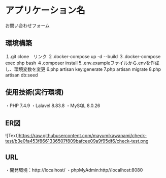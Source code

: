 # アプリケーション名
お問い合わせフォーム

## 環境構築
１.git clone　リンク
２.docker-compose up -d --build
３.docker-compose exec php bash
４.composer install
5..env.exampleファイルから.envを作成し、環境変数を変更
6.php artisan key:generate
7.php artisan migrate
8.php artisan db:seed

## 使用技術(実行環境)
・PHP 7.4.9
・Lalavel 8.83.8
・MySQL 8.0.26

## ER図
![Text]https://raw.githubusercontent.com/mayumikawanami/check-test/b3e0fa453f8661336507f809bafcee09a9f95df6/check-test.png
## URL
・開発環境：http://localhost/
・phpMyAdmin:http//localhost:8080
